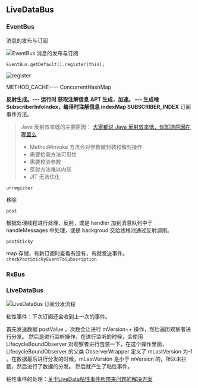 ## LiveDataBus

### EventBus

消息的发布与订阅

![EventBus 消息的发布与订阅](https://p1.meituan.net/travelcube/87d7f0f7e01b188aa312c91b2be45fe828898.png)

`EventBus.getDefault().register(this);`

![register](https://p1-jj.byteimg.com/tos-cn-i-t2oaga2asx/gold-user-assets/2019/10/18/16ddde2e9b75be3d~tplv-t2oaga2asx-zoom-in-crop-mark:4536:0:0:0.image)


METHOD_CACHE---- ConcurrentHashMap

**反射生成。--- 运行时 获取注解信息**
**APT 生成，加速。 --- 生成啥 SubscriberInfoIndex，编译时注解信息 indexMap SUBSCRIBER_INDEX**
订阅事件方法。

> Java 反射效率低的主要原因：
> [大家都说 Java 反射效率低，你知道原因在哪里么](https://juejin.cn/post/6844903965725818887)
>
> - Method#invoke 方法会对参数做封装和解封操作
> - 需要检查方法可见性
> - 需要校验参数
> - 反射方法难以内联
> - JIT 无法优化

`unregister`

移除

`post`

根据处理线程进行处理，反射，或是 handler 加到消息队列中于 handleMessages 中处理，或是 backgroud 交给线程池通过反射调用。

`postSticky`

map 存储，有新订阅时查看有没有，有就发送事件。`checkPostStickyEventToSubscription`

### RxBus

### LiveDataBus

![LiveDataBus 订阅分发流程](https://pic3.zhimg.com/80/v2-e2c9c2051b16fe7030a97f2d65420172_1440w.webp)

粘性事件：下次订阅还会收到上一次的事件。

首先发送数据 postValue ，次数会让进行 mVersion++ 操作，然后遍历观察者进行分发。
然后是进行监听操作，在进行监听的时候，会使用LifecycleBoundObserver 对观察者进行包装一下，在这个操作里面，LifecycleBoundObserver 的父类 ObserverWrapper 定义了 mLastVersion 为-1 。在数据最后进行分发的时候，mLastVersion 是小于 mVersion 的，所以未拦截，然后进行了数据的分发。
然后就产生了粘性事件。

粘性事件的处理：[关于LiveData粘性事件所带来问题的解决方案](https://www.jianshu.com/p/d0244c4c7cc9)

